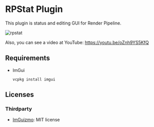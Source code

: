 # RPStat Plugin

This plugin is status and editing GUI for Render Pipeline.

![rpstat](https://user-images.githubusercontent.com/937305/44767336-6d2f5f80-ab98-11e8-89dd-3979cbd9e626.png)

Also, you can see a video at YouTube: https://youtu.be/oZnh9YS5KfQ

## Requirements
- ImGui
  ```
  vcpkg install imgui
  ```

## Licenses
### Thirdparty
- [ImGuizmo](https://github.com/CedricGuillemet/ImGuizmo): MIT license
